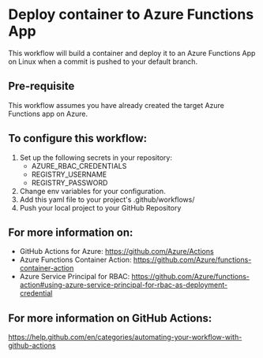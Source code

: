 # Deploy container to Azure Functions App
This workflow will build a container and deploy it to an Azure Functions App on Linux when a commit is pushed to your default branch.

## Pre-requisite
This workflow assumes you have already created the target Azure Functions app on Azure.

## To configure this workflow:
1. Set up the following secrets in your repository:
   - AZURE_RBAC_CREDENTIALS
   - REGISTRY_USERNAME
   - REGISTRY_PASSWORD
2. Change env variables for your configuration.
3. Add this yaml file to your project's .github/workflows/
4. Push your local project to your GitHub Repository

## For more information on:
   - GitHub Actions for Azure: https://github.com/Azure/Actions
   - Azure Functions Container Action: https://github.com/Azure/functions-container-action
   - Azure Service Principal for RBAC: https://github.com/Azure/functions-action#using-azure-service-principal-for-rbac-as-deployment-credential

## For more information on GitHub Actions:
https://help.github.com/en/categories/automating-your-workflow-with-github-actions

